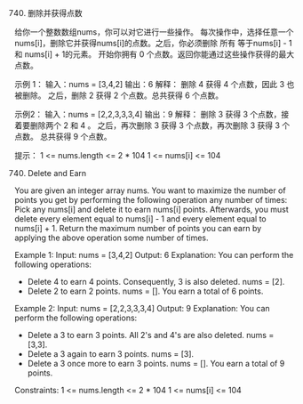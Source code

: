 740. 删除并获得点数

给你一个整数数组nums，你可以对它进行一些操作。
每次操作中，选择任意一个nums[i]，删除它并获得nums[i]的点数。之后，你必须删除 所有 等于nums[i] - 1 和 nums[i] + 1的元素。
开始你拥有 0 个点数。返回你能通过这些操作获得的最大点数。

示例 1：
输入：nums = [3,4,2]
输出：6
解释：
删除 4 获得 4 个点数，因此 3 也被删除。
之后，删除 2 获得 2 个点数。总共获得 6 个点数。

示例2：
输入：nums = [2,2,3,3,3,4]
输出：9
解释：
删除 3 获得 3 个点数，接着要删除两个 2 和 4 。
之后，再次删除 3 获得 3 个点数，再次删除 3 获得 3 个点数。
总共获得 9 个点数。

提示：
    1 <= nums.length <= 2 * 104
    1 <= nums[i] <= 104

740. Delete and Earn

You are given an integer array nums. You want to maximize the number of points you get by performing the following operation any number of times:
    Pick any nums[i] and delete it to earn nums[i] points. Afterwards, you must delete every element equal to nums[i] - 1 and every element equal to nums[i] + 1.
Return the maximum number of points you can earn by applying the above operation some number of times.

Example 1:
Input: nums = [3,4,2]
Output: 6
Explanation: You can perform the following operations:
- Delete 4 to earn 4 points. Consequently, 3 is also deleted. nums = [2].
- Delete 2 to earn 2 points. nums = [].
  You earn a total of 6 points.

Example 2:
Input: nums = [2,2,3,3,3,4]
Output: 9
Explanation: You can perform the following operations:
- Delete a 3 to earn 3 points. All 2's and 4's are also deleted. nums = [3,3].
- Delete a 3 again to earn 3 points. nums = [3].
- Delete a 3 once more to earn 3 points. nums = [].
  You earn a total of 9 points.

Constraints:
    1 <= nums.length <= 2 * 104
    1 <= nums[i] <= 104

